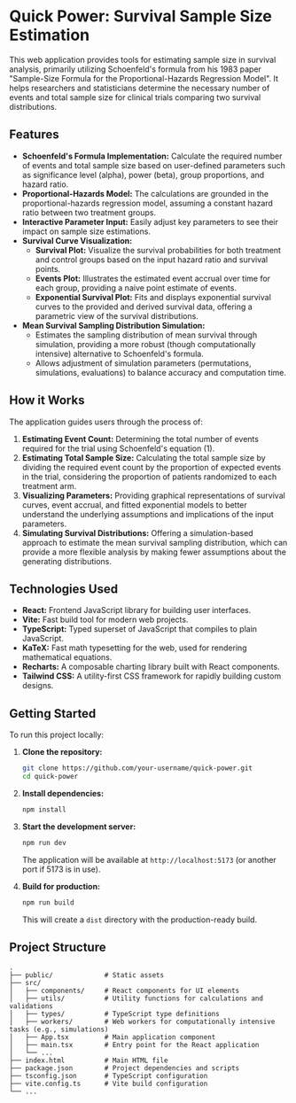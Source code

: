 # Quick Power: Survival Sample Size Estimation

This web application provides tools for estimating sample size in survival analysis, primarily utilizing Schoenfeld's formula from his 1983 paper "Sample-Size Formula for the Proportional-Hazards Regression Model". It helps researchers and statisticians determine the necessary number of events and total sample size for clinical trials comparing two survival distributions.

## Features

*   **Schoenfeld's Formula Implementation:** Calculate the required number of events and total sample size based on user-defined parameters such as significance level (alpha), power (beta), group proportions, and hazard ratio.
*   **Proportional-Hazards Model:** The calculations are grounded in the proportional-hazards regression model, assuming a constant hazard ratio between two treatment groups.
*   **Interactive Parameter Input:** Easily adjust key parameters to see their impact on sample size estimations.
*   **Survival Curve Visualization:**
    *   **Survival Plot:** Visualize the survival probabilities for both treatment and control groups based on the input hazard ratio and survival points.
    *   **Events Plot:** Illustrates the estimated event accrual over time for each group, providing a naive point estimate of events.
    *   **Exponential Survival Plot:** Fits and displays exponential survival curves to the provided and derived survival data, offering a parametric view of the survival distributions.
*   **Mean Survival Sampling Distribution Simulation:**
    *   Estimates the sampling distribution of mean survival through simulation, providing a more robust (though computationally intensive) alternative to Schoenfeld's formula.
    *   Allows adjustment of simulation parameters (permutations, simulations, evaluations) to balance accuracy and computation time.

## How it Works

The application guides users through the process of:
1.  **Estimating Event Count:** Determining the total number of events required for the trial using Schoenfeld's equation (1).
2.  **Estimating Total Sample Size:** Calculating the total sample size by dividing the required event count by the proportion of expected events in the trial, considering the proportion of patients randomized to each treatment arm.
3.  **Visualizing Parameters:** Providing graphical representations of survival curves, event accrual, and fitted exponential models to better understand the underlying assumptions and implications of the input parameters.
4.  **Simulating Survival Distributions:** Offering a simulation-based approach to estimate the mean survival sampling distribution, which can provide a more flexible analysis by making fewer assumptions about the generating distributions.

## Technologies Used

*   **React:** Frontend JavaScript library for building user interfaces.
*   **Vite:** Fast build tool for modern web projects.
*   **TypeScript:** Typed superset of JavaScript that compiles to plain JavaScript.
*   **KaTeX:** Fast math typesetting for the web, used for rendering mathematical equations.
*   **Recharts:** A composable charting library built with React components.
*   **Tailwind CSS:** A utility-first CSS framework for rapidly building custom designs.

## Getting Started

To run this project locally:

1.  **Clone the repository:**
    ```bash
    git clone https://github.com/your-username/quick-power.git
    cd quick-power
    ```
2.  **Install dependencies:**
    ```bash
    npm install
    ```
3.  **Start the development server:**
    ```bash
    npm run dev
    ```
    The application will be available at `http://localhost:5173` (or another port if 5173 is in use).

4.  **Build for production:**
    ```bash
    npm run build
    ```
    This will create a `dist` directory with the production-ready build.

## Project Structure

```
.
├── public/             # Static assets
├── src/
│   ├── components/     # React components for UI elements
│   ├── utils/          # Utility functions for calculations and validations
│   ├── types/          # TypeScript type definitions
│   ├── workers/        # Web workers for computationally intensive tasks (e.g., simulations)
│   ├── App.tsx         # Main application component
│   ├── main.tsx        # Entry point for the React application
│   └── ...
├── index.html          # Main HTML file
├── package.json        # Project dependencies and scripts
├── tsconfig.json       # TypeScript configuration
├── vite.config.ts      # Vite build configuration
└── ...
```
